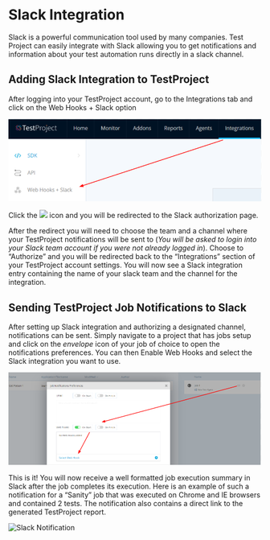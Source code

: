 # Slack Integration

Slack is a powerful communication tool used by many companies. Test Project can easily integrate with Slack allowing you to get notifications and information about your test automation runs directly in a slack channel.

## Adding Slack Integration to TestProject

After logging into your TestProject account, go to the Integrations tab and click on the Web Hooks + Slack option

![Slack integrations](../.gitbook/assets/image%20%2840%29.png)

Click the ![](https://blog.testproject.io/wp-content/uploads/2019/03/add_to_slack.png) icon and you will be redirected to the Slack authorization page.

After the redirect you will need to choose the team and a channel where your TestProject notifications will be sent to \(_You will be asked to login into your Slack team account if you were not already logged in_\). Choose to “Authorize” and you will be redirected back to the “Integrations” section of your TestProject account settings. You will now see a Slack integration entry containing the name of your slack team and the channel for the integration.

## Sending TestProject Job Notifications to Slack

After setting up Slack integration and authorizing a designated channel, notifications can be sent. Simply navigate to a project that has jobs setup and click on the _envelope_ icon of your job of choice to open the notifications preferences. You can then Enable Web Hooks and select the Slack integration you want to use.

![](../.gitbook/assets/image%20%28178%29.png)

This is it! You will now receive a well formatted job execution summary in Slack after the job completes its execution. Here is an example of such a notification for a “Sanity” job that was executed on Chrome and IE browsers and contained 2 tests. The notification also contains a direct link to the generated TestProject report.

![Slack Notification](https://blog.testproject.io/wp-content/uploads/2019/03/chrome_s2dPcnsKJp.png)

